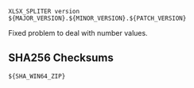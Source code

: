 ```
XLSX_SPLITER version ${MAJOR_VERSION}.${MINOR_VERSION}.${PATCH_VERSION}
```

Fixed problem to deal with number values.


## SHA256 Checksums

```
${SHA_WIN64_ZIP}
```